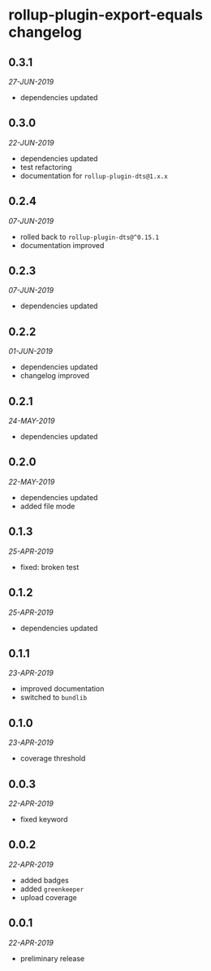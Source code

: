 # rollup-plugin-export-equals changelog

## 0.3.1
*27-JUN-2019*

* dependencies updated

## 0.3.0
*22-JUN-2019*

* dependencies updated
* test refactoring
* documentation for `rollup-plugin-dts@1.x.x`

## 0.2.4
*07-JUN-2019*

* rolled back to `rollup-plugin-dts@^0.15.1`
* documentation improved

## 0.2.3
*07-JUN-2019*

* dependencies updated

## 0.2.2
*01-JUN-2019*

* dependencies updated
* changelog improved

## 0.2.1
*24-MAY-2019*

* dependencies updated

## 0.2.0
*22-MAY-2019*

* dependencies updated
* added file mode

## 0.1.3
*25-APR-2019*

* fixed: broken test

## 0.1.2
*25-APR-2019*

* dependencies updated

## 0.1.1
*23-APR-2019*

* improved documentation
* switched to `bundlib`

## 0.1.0
*23-APR-2019*

* coverage threshold

## 0.0.3
*22-APR-2019*

* fixed keyword

## 0.0.2
*22-APR-2019*

* added badges
* added `greenkeeper`
* upload coverage

## 0.0.1
*22-APR-2019*

* preliminary release
